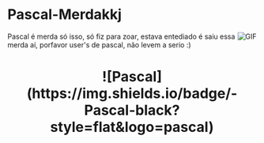 # Pascal-Merdakkj

<img align="right" alt="GIF" src="https://i.pinimg.com/originals/61/a1/26/61a1269bccba310564360873b368d609.png" />
Pascal é merda só isso, só fiz para zoar, estava entediado é saiu essa merda aí, porfavor user's de pascal, não levem a serio :)

  <h1 align="center"> ![Pascal](https://img.shields.io/badge/-Pascal-black?style=flat&logo=pascal) <h1/>
